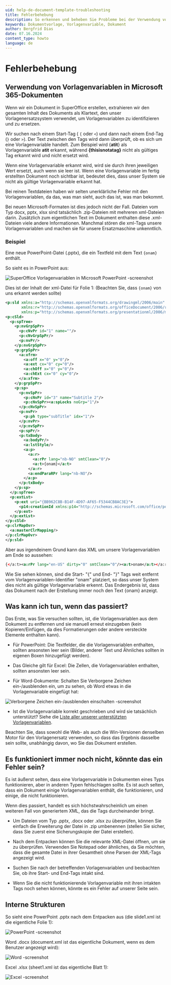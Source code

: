 ```yaml
---
uid: help-de-document-template-troubleshooting
title: Fehlerbehebung
description: So erkennen und beheben Sie Probleme bei der Verwendung von SuperOffice-Vorlagenvariablen in Microsoft 365-Dokumenten.
keywords: Dokumentvorlage, Vorlagenvariable, Dokument
author: Bergfrid Dias
date: 07.16.2024
content_type: howto
language: de
---
```


# Fehlerbehebung

## Verwendung von Vorlagenvariablen in Microsoft 365-Dokumenten

Wenn wir ein Dokument in SuperOffice erstellen, extrahieren wir den gesamten Inhalt des Dokuments als Klartext, den unser Vorlagenersatzsystem verwendet, um Vorlagenvariablen zu identifizieren und zu ersetzen.

Wir suchen nach einem Start-Tag ( `{` oder `<`) und dann nach einem End-Tag (`}` oder `>`). Der Text zwischen den Tags wird dann überprüft, ob es sich um eine Vorlagenvariable handelt. Zum Beispiel wird {**atit**} als Vorlagenvariable **atit** erkannt, während **{thisisnotatag}** nicht als gültiges Tag erkannt wird und nicht ersetzt wird.

Wenn eine Vorlagenvariable erkannt wird, wird sie durch ihren jeweiligen Wert ersetzt, auch wenn sie leer ist. Wenn eine Vorlagenvariable im fertig erstellten Dokument noch sichtbar ist, bedeutet dies, dass unser System sie nicht als gültige Vorlagenvariable erkannt hat.

Bei reinen Textdateien haben wir selten unerklärliche Fehler mit den Vorlagenvariablen, da das, was man sieht, auch das ist, was man bekommt.

Bei neuen Microsoft-Formaten ist dies jedoch nicht der Fall. Dateien vom Typ docx, pptx, xlsx sind tatsächlich .zip-Dateien mit mehreren xml-Dateien darin. Zusätzlich zum eigentlichen Text im Dokument enthalten diese .xml-Dateien viele andere Informationen. Manchmal stören die xml-Tags unsere Vorlagenvariablen und machen sie für unsere Ersatzmaschine unkenntlich.

### Beispiel

Eine neue PowerPoint-Datei (.pptx), die ein Textfeld mit dem Text `{onam}` enthält.

So sieht es in PowerPoint aus:

![SuperOffice Vorlagenvariablen in Microsoft PowerPoint -screenshot][img1]

Dies ist der Inhalt der xml-Datei für Folie 1: (Beachten Sie, dass `{onam}` von uns erkannt werden sollte)

```xml
<p:sld xmlns:a="http://schemas.openxmlformats.org/drawingml/2006/main"
       xmlns:r="http://schemas.openxmlformats.org/officeDocument/2006/relationships"
       xmlns:p="http://schemas.openxmlformats.org/presentationml/2006/main">
<p:cSld>
  <p:spTree>
    <p:nvGrpSpPr>
      <p:cNvPr id="1" name=""/>
      <p:cNvGrpSpPr/>
      <p:nvPr/>
    </p:nvGrpSpPr>
    <p:grpSpPr>
      <a:xfrm>
        <a:off x="0" y="0"/>
        <a:ext cx="0" cy="0"/>
        <a:chOff x="0" y="0"/>
        <a:chExt cx="0" cy="0"/>
      </a:xfrm>
    </p:grpSpPr>
    <p:sp>
      <p:nvSpPr>
        <p:cNvPr id="3" name="Subtitle 2"/>
        <p:cNvSpPr><a:spLocks noGrp="1"/>
      </p:cNvSpPr>
      <p:nvPr>
        <p:ph type="subTitle" idx="1"/>
      </p:nvPr>
      </p:nvSpPr>
      <p:spPr/>
      <p:txBody>
        <a:bodyPr/>
        <a:lstStyle/>
        <a:p>
          <a:r>
            <a:rPr lang="nb-NO" smtClean="0"/>
            <a:t>{onam}</a:t>
          </a:r>
          <a:endParaRPr lang="nb-NO"/>
        </a:p>
      </p:txBody>
    </p:sp>
  </p:spTree>
  <p:extLst>
    <p:ext uri="{BB962C8B-B14F-4D97-AF65-F5344CB8AC3E}">
      <p14:creationId xmlns:p14="http://schemas.microsoft.com/office/powerpoint/2010/main" val="3005012355"/>
    </p:ext>
  </p:extLst>
</p:cSld>
<p:clrMapOvr>
  <a:masterClrMapping/>
</p:clrMapOvr>
</p:sld>
```

Aber aus irgendeinem Grund kann das XML um unsere Vorlagenvariablen am Ende so aussehen:

```xml
{</a:t><a:rPr lang="en-US" dirty="0" smtClean="0"/><a:t>onam</a:t></a:r><a:r><a:rPr lang="en-US" smtClean="0"/><a:t>}
```

Wie Sie sehen können, sind die Start- "{" und End- "}" Tags weit entfernt vom Vorlagenvariablen-Identifier "onam" platziert, so dass unser System dies nicht als gültige Vorlagenvariable erkennt. Das Endergebnis ist, dass das Dokument nach der Erstellung immer noch den Text {onam} anzeigt.

## Was kann ich tun, wenn das passiert?

Das Erste, was Sie versuchen sollten, ist, die Vorlagenvariablen aus dem Dokument zu entfernen und sie manuell erneut einzugeben (kein Kopieren/Einfügen, da dies Formatierungen oder andere versteckte Elemente enthalten kann).

* Für PowerPoint: Die Textfelder, die die Vorlagenvariablen enthalten, sollten ansonsten leer sein (Bilder, anderer Text und Ähnliches sollten in eigenen Boxen hinzugefügt werden).

* Das Gleiche gilt für Excel: Die Zellen, die Vorlagenvariablen enthalten, sollten ansonsten leer sein.

* Für Word-Dokumente: Schalten Sie Verborgene Zeichen ein-/ausblenden ein, um zu sehen, ob Word etwas in die Vorlagenvariable eingefügt hat:

![Verborgene Zeichen ein-/ausblenden einschalten -screenshot][img2]

* Ist die Vorlagenvariable korrekt geschrieben und wird sie tatsächlich unterstützt? Siehe die [Liste aller unserer unterstützten Vorlagenvariablen][1].

Beachten Sie, dass sowohl die Web- als auch die Win-Versionen denselben Motor für den Vorlagenersatz verwenden, so dass das Ergebnis dasselbe sein sollte, unabhängig davon, wo Sie das Dokument erstellen.

## Es funktioniert immer noch nicht, könnte das ein Fehler sein?

Es ist äußerst selten, dass eine Vorlagenvariable in Dokumenten eines Typs funktionieren, aber in anderen Typen fehlschlagen sollte. Es ist auch selten, dass ein Dokument einige Vorlagenvariablen enthält, die funktionieren, und einige, die nicht funktionieren.

Wenn dies passiert, handelt es sich höchstwahrscheinlich um einen weiteren Fall von generiertem XML, das die Tags durcheinander bringt.

* Um Dateien vom Typ .pptx, .docx oder .xlsx zu überprüfen, können Sie einfach die Erweiterung der Datei in .zip umbenennen (stellen Sie sicher, dass Sie zuerst eine Sicherungskopie der Datei erstellen).

* Nach dem Entpacken können Sie die relevante XML-Datei öffnen, um sie zu überprüfen. Verwenden Sie Notepad oder ähnliches, da Sie möchten, dass die gesamte Datei in ihrer Gesamtheit ohne Parsen der XML-Tags angezeigt wird.

* Suchen Sie nach der betreffenden Vorlagenvariablen und beobachten Sie, ob ihre Start- und End-Tags intakt sind.

* Wenn Sie die nicht funktionierende Vorlagenvariable mit ihren intakten Tags noch sehen können, könnte es ein Fehler auf unserer Seite sein.

## Interne Strukturen

So sieht eine PowerPoint .pptx nach dem Entpacken aus (die slide1.xml ist die eigentliche Folie 1):

![PowerPoint -screenshot][img4]

Word .docx (document.xml ist das eigentliche Dokument, wenn es dem Benutzer angezeigt wird):

![Word -screenshot][img5]

Excel .xlsx (sheet1.xml ist das eigentliche Blatt 1):

![Excel -screenshot][img6]

<!-- Referenced links -->
[1]: ../variables/index.md

<!-- Referenced images -->
[img1]: ../../../../media/loc/en/document/troubleshoot-tempvar.png
[img2]: ../../../../media/loc/en/document/troubleshoot-tempvar-1.png
[img4]: ../../../../media/loc/en/document/troubleshoot-tempvar-2.png
[img5]: ../../../../media/loc/en/document/troubleshoot-tempvar-3.png
[img6]: ../../../../media/loc/en/document/troubleshoot-tempvar-4.png
